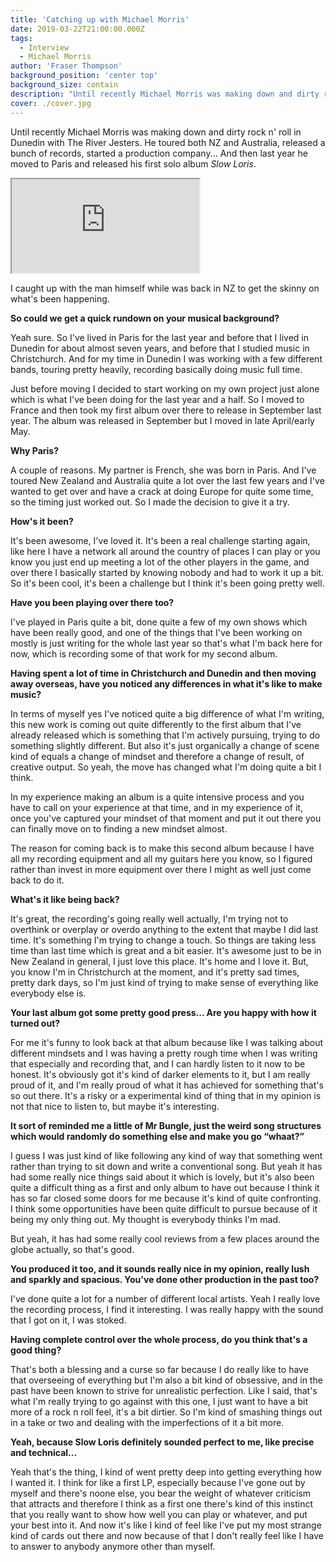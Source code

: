 ```yaml
---
title: 'Catching up with Michael Morris'
date: 2019-03-22T21:00:00.000Z
tags:
  - Interview
  - Michael Morris
author: 'Fraser Thompson'
background_position: 'center top'
background_size: contain
description: "Until recently Michael Morris was making down and dirty rock n' roll in Dunedin with The River Jesters. He toured both NZ and Australia, released a bunch of records, started a production company... And then last year he moved to Paris and released his first solo album *Slow Loris*. I caught up with the man himself while was back in NZ to get the skinny on what's been happening."
cover: ./cover.jpg
---
```


Until recently Michael Morris was making down and dirty rock n' roll in Dunedin with The River Jesters. He toured both NZ and Australia, released a bunch of records, started a production company... And then last year he moved to Paris and released his first solo album _Slow Loris_.

<p><iframe style={{border: 0, width: "100%", height: "120px"}} src="https://bandcamp.com/EmbeddedPlayer/album=555398865/size=large/bgcol=ffffff/linkcol=0687f5/tracklist=false/artwork=small/transparent=true/" seamless><a href="http://michaelmorrisnz.bandcamp.com/album/slow-loris">Slow Loris by Michael Morris NZ</a></iframe></p>

I caught up with the man himself while was back in NZ to get the skinny on what's been happening.

**So could we get a quick rundown on your musical background?**

Yeah sure. So I've lived in Paris for the last year and before that I lived in Dunedin for about almost seven years, and before that I studied music in Christchurch. And for my time in Dunedin I was working with a few different bands, touring pretty heavily, recording basically doing music full time.

Just before moving I decided to start working on my own project just alone which is what I've been doing for the last year and a half. So I moved to France and then took my first album over there to release in September last year. The album was released in September but I moved in late April/early May.

**Why Paris?**

A couple of reasons. My partner is French, she was born in Paris. And I've toured New Zealand and Australia quite a lot over the last few years and I've wanted to get over and have a crack at doing Europe for quite some time, so the timing just worked out. So I made the decision to give it a try.

**How's it been?**

It's been awesome, I've loved it. It's been a real challenge starting again, like here I have a network all around the country of places I can play or you know you just end up meeting a lot of the other players in the game, and over there I basically started by knowing nobody and had to work it up a bit. So it's been cool, it's been a challenge but I think it's been going pretty well.

**Have you been playing over there too?**

I've played in Paris quite a bit, done quite a few of my own shows which have been really good, and one of the things that I've been working on mostly is just writing for the whole last year so that's what I'm back here for now, which is recording some of that work for my second album.

**Having spent a lot of time in Christchurch and Dunedin and then moving away overseas, have you noticed any differences in what it's like to make music?**

In terms of myself yes I've noticed quite a big difference of what I'm writing, this new work is coming out quite differently to the first album that I've already released which is something that I'm actively pursuing, trying to do something slightly different. But also it's just organically a change of scene kind of equals a change of mindset and therefore a change of result, of creative output. So yeah, the move has changed what I'm doing quite a bit I think.

In my experience making an album is a quite intensive process and you have to call on your experience at that time, and in my experience of it, once you've captured your mindset of that moment and put it out there you can finally move on to finding a new mindset almost.

The reason for coming back is to make this second album because I have all my recording equipment and all my guitars here you know, so I figured rather than invest in more equipment over there I might as well just come back to do it.

**What's it like being back?**

It's great, the recording's going really well actually, I'm trying not to overthink or overplay or overdo anything to the extent that maybe I did last time. It's something I'm trying to change a touch. So things are taking less time than last time which is great and a bit easier. It's awesome just to be in New Zealand in general, I just love this place. It's home and I love it. But, you know I'm in Christchurch at the moment, and it's pretty sad times, pretty dark days, so I'm just kind of trying to make sense of everything like everybody else is.

**Your last album got some pretty good press... Are you happy with how it turned out?**

For me it's funny to look back at that album because like I was talking about different mindsets and I was having a pretty rough time when I was writing that especially and recording that, and I can hardly listen to it now to be honest. It's obviously got it's kind of darker elements to it, but I am really proud of it, and I'm really proud of what it has achieved for something that's so out there. It's a risky or a experimental kind of thing that in my opinion is not that nice to listen to, but maybe it's interesting.

**It sort of reminded me a little of Mr Bungle, just the weird song structures which would randomly do something else and make you go “whaat?”**

I guess I was just kind of like following any kind of way that something went rather than trying to sit down and write a conventional song. But yeah it has had some really nice things said about it which is lovely, but it's also been quite a difficult thing as a first and only album to have out because I think it has so far closed some doors for me because it's kind of quite confronting. I think some opportunities have been quite difficult to pursue because of it being my only thing out. My thought is everybody thinks I'm mad.

But yeah, it has had some really cool reviews from a few places around the globe actually, so that's good.

**You produced it too, and it sounds really nice in my opinion, really lush and sparkly and spacious. You've done other production in the past too?**

I've done quite a lot for a number of different local artists. Yeah I really love the recording process, I find it interesting. I was really happy with the sound that I got on it, I was stoked.

**Having complete control over the whole process, do you think that's a good thing?**

That's both a blessing and a curse so far because I do really like to have that overseeing of everything but I'm also a bit kind of obsessive, and in the past have been known to strive for unrealistic perfection. Like I said, that's what I'm really trying to go against with this one, I just want to have a bit more of a rock n roll feel, it's a bit dirtier. So I'm kind of smashing things out in a take or two and dealing with the imperfections of it a bit more.

**Yeah, because Slow Loris definitely sounded perfect to me, like precise and technical...**

Yeah that's the thing, I kind of went pretty deep into getting everything how I wanted it. I think for like a first LP, especially because I've gone out by myself and there's noone else, you bear the weight of whatever criticism that attracts and therefore I think as a first one there's kind of this instinct that you really want to show how well you can play or whatever, and put your best into it. And now it's like I kind of feel like I've put my most strange kind of cards out there and now because of that I don't really feel like I have to answer to anybody anymore other than myself.
